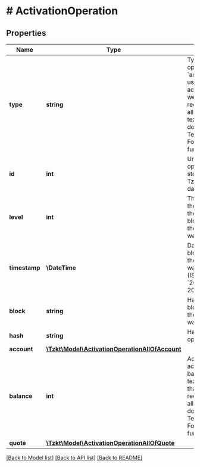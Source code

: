 # # ActivationOperation

## Properties

Name | Type | Description | Notes
------------ | ------------- | ------------- | -------------
**type** | **string** | Type of the operation, &#x60;activation&#x60; - is used to activate accounts that were recommended allocations of tezos tokens for donations to the Tezos Foundation’s fundraiser. | [optional]
**id** | **int** | Unique ID of the operation, stored in the TzKT indexer database | [optional]
**level** | **int** | The height of the block, from the genesis block, in which the operation was included | [optional]
**timestamp** | **\DateTime** | Datetime of the block, in which the operation was included (ISO 8601, e.g. &#x60;2020-02-20T02:40:57Z&#x60;) | [optional]
**block** | **string** | Hash of the block, in which the operation was included | [optional]
**hash** | **string** | Hash of the operation | [optional]
**account** | [**\Tzkt\Model\ActivationOperationAllOfAccount**](ActivationOperationAllOfAccount.md) |  | [optional]
**balance** | **int** | Account activation balance of tezos tokens that were recommended allocations for donations to the Tezos Foundation’s fundraiser | [optional]
**quote** | [**\Tzkt\Model\ActivationOperationAllOfQuote**](ActivationOperationAllOfQuote.md) |  | [optional]

[[Back to Model list]](../../README.md#models) [[Back to API list]](../../README.md#endpoints) [[Back to README]](../../README.md)
